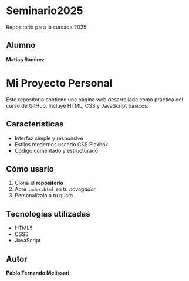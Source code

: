 # Seminario2025
Repositorio para la cursada 2025

## Alumno
**Matias Ramirez**

# Mi Proyecto Personal

Este repositorio contiene una página web desarrollada como práctica del curso de GitHub. Incluye HTML, CSS y JavaScript básicos.

## Características
- Interfaz simple y responsive
- Estilos modernos usando CSS Flexbox
- Código comentado y estructurado

## Cómo usarlo
1. Clona el **repositorio**
2. Abre `index.html` en tu _navegador_
3. Personalízalo a tu gusto

## Tecnologías utilizadas
- HTML5
- CSS3
- JavaScript

## Autor
**Pablo Fernando Melissari**
